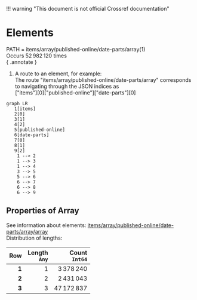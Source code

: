 !!! warning "This document is not official Crossref documentation"
# Elements
PATH = items/array/published-online/date-parts/array(1)  
Occurs 52 982 120 times  
{ .annotate }

1. A route to an element, for example:  
   The route "items/array/published-online/date-parts/array" corresponds to navigating through the JSON indices as  
   ["items"][0]["published-online"]["date-parts"][0]  

```mermaid
graph LR
   1[items]
   2[0]
   3[1]
   4[2]
   5[published-online]
   6[date-parts]
   7[0]
   8[1]
   9[2]
    1 --> 2
    1 --> 3
    1 --> 4
    3 --> 5
    5 --> 6
    6 --> 7
    6 --> 8
    6 --> 9
```


## Properties of Array
See information about elements: [items/array/published-online/date-parts/array/array](array/index.md)  
Distribution of lengths:  

| **Row** | **Length**<br>`Any` | **Count**<br>`Int64` |
|--------:|--------------------:|---------------------:|
| **1**   | 1                   | 3 378 240            |
| **2**   | 2                   | 2 431 043            |
| **3**   | 3                   | 47 172 837           |

